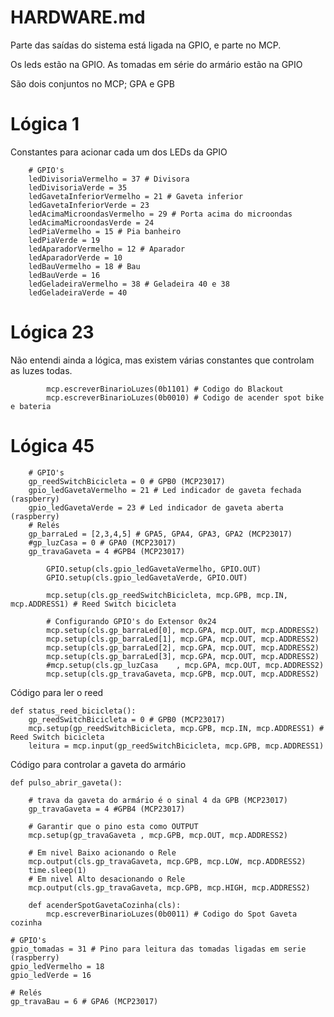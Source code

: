 # HARDWARE.md

Parte das saídas do sistema está ligada na GPIO, e parte no MCP.

Os leds estão na GPIO.
As tomadas em série do armário estão na GPIO

São dois conjuntos no MCP; GPA e GPB

# Lógica 1

Constantes para acionar cada um dos LEDs da GPIO

```
    # GPIO's
    ledDivisoriaVermelho = 37 # Divisora
    ledDivisoriaVerde = 35
    ledGavetaInferiorVermelho = 21 # Gaveta inferior
    ledGavetaInferiorVerde = 23
    ledAcimaMicroondasVermelho = 29 # Porta acima do microondas
    ledAcimaMicroondasVerde = 24
    ledPiaVermelho = 15 # Pia banheiro
    ledPiaVerde = 19
    ledAparadorVermelho = 12 # Aparador
    ledAparadorVerde = 10
    ledBauVermelho = 18 # Bau
    ledBauVerde = 16
    ledGeladeiraVermelho = 38 # Geladeira 40 e 38
    ledGeladeiraVerde = 40
```
# Lógica 23

Não entendi ainda a lógica, mas existem várias constantes que controlam as luzes todas.

```
        mcp.escreverBinarioLuzes(0b1101) # Codigo do Blackout
        mcp.escreverBinarioLuzes(0b0010) # Codigo de acender spot bike e bateria

```

# Lógica 45

```
    # GPIO's 
    gp_reedSwitchBicicleta = 0 # GPB0 (MCP23017)
    gpio_ledGavetaVermelho = 21 # Led indicador de gaveta fechada (raspberry)
    gpio_ledGavetaVerde = 23 # Led indicador de gaveta aberta (raspberry)
    # Relés
    gp_barraLed = [2,3,4,5] # GPA5, GPA4, GPA3, GPA2 (MCP23017)
    #gp_luzCasa = 0 # GPA0 (MCP23017)
    gp_travaGaveta = 4 #GPB4 (MCP23017)
 
        GPIO.setup(cls.gpio_ledGavetaVermelho, GPIO.OUT)
        GPIO.setup(cls.gpio_ledGavetaVerde, GPIO.OUT)

        mcp.setup(cls.gp_reedSwitchBicicleta, mcp.GPB, mcp.IN, mcp.ADDRESS1) # Reed Switch bicicleta

        # Configurando GPIO's do Extensor 0x24
        mcp.setup(cls.gp_barraLed[0], mcp.GPA, mcp.OUT, mcp.ADDRESS2)
        mcp.setup(cls.gp_barraLed[1], mcp.GPA, mcp.OUT, mcp.ADDRESS2)
        mcp.setup(cls.gp_barraLed[2], mcp.GPA, mcp.OUT, mcp.ADDRESS2)
        mcp.setup(cls.gp_barraLed[3], mcp.GPA, mcp.OUT, mcp.ADDRESS2)
        #mcp.setup(cls.gp_luzCasa    , mcp.GPA, mcp.OUT, mcp.ADDRESS2)
        mcp.setup(cls.gp_travaGaveta, mcp.GPB, mcp.OUT, mcp.ADDRESS2)
```


Código para ler o reed

```
def status_reed_bicicleta():
    gp_reedSwitchBicicleta = 0 # GPB0 (MCP23017)
    mcp.setup(gp_reedSwitchBicicleta, mcp.GPB, mcp.IN, mcp.ADDRESS1) # Reed Switch bicicleta
    leitura = mcp.input(gp_reedSwitchBicicleta, mcp.GPB, mcp.ADDRESS1)    
```


Código para controlar a gaveta do armário

```
def pulso_abrir_gaveta():

    # trava da gaveta do armário é o sinal 4 da GPB (MCP23017)
	gp_travaGaveta = 4 #GPB4 (MCP23017)

    # Garantir que o pino esta como OUTPUT
    mcp.setup(gp_travaGaveta , mcp.GPB, mcp.OUT, mcp.ADDRESS2)
    
    # Em nivel Baixo acionando o Rele
    mcp.output(cls.gp_travaGaveta, mcp.GPB, mcp.LOW, mcp.ADDRESS2)
    time.sleep(1)
    # Em nivel Alto desacionando o Rele
    mcp.output(cls.gp_travaGaveta, mcp.GPB, mcp.HIGH, mcp.ADDRESS2)
```


```
    def acenderSpotGavetaCozinha(cls):
        mcp.escreverBinarioLuzes(0b0011) # Codigo do Spot Gaveta cozinha
```



    # GPIO's
    gpio_tomadas = 31 # Pino para leitura das tomadas ligadas em serie (raspberry)
    gpio_ledVermelho = 18
    gpio_ledVerde = 16

    # Relés
    gp_travaBau = 6 # GPA6 (MCP23017)

